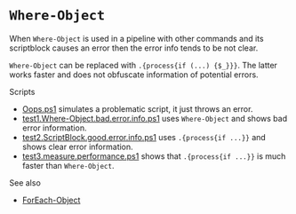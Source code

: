# `Where-Object`

When `Where-Object` is used in a pipeline with other commands and its
scriptblock causes an error then the error info tends to be not clear.

`Where-Object` can be replaced with `.{process{if (...) {$_}}}`. The latter
works faster and does not obfuscate information of potential errors.

Scripts

- [Oops.ps1](Oops.ps1) simulates a problematic script, it just throws an error.
- [test1.Where-Object.bad.error.info.ps1](test1.Where-Object.bad.error.info.ps1) uses `Where-Object` and shows bad error information.
- [test2.ScriptBlock.good.error.info.ps1](test2.ScriptBlock.good.error.info.ps1) uses `.{process{if ...}}` and shows clear error information.
- [test3.measure.performance.ps1](test3.measure.performance.ps1) shows that `.{process{if ...}}` is much faster than `Where-Object`.

See also

- [ForEach-Object](../ForEach-Object)
